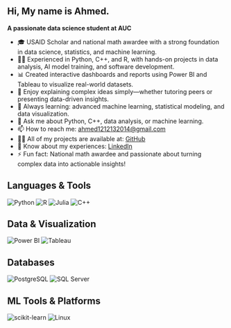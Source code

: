## Hi, My name is Ahmed.

**A passionate data science student at AUC**

- 🎓 USAID Scholar and national math awardee with a strong foundation in data science, statistics, and machine learning.
- 🧑‍💻 Experienced in Python, C++, and R, with hands-on projects in data analysis, AI model training, and software development.
- 📊 Created interactive dashboards and reports using Power BI and Tableau to visualize real-world datasets.
- 🤝 Enjoy explaining complex ideas simply—whether tutoring peers or presenting data-driven insights.
- 🌱 Always learning: advanced machine learning, statistical modeling, and data visualization.
- 💬 Ask me about Python, C++, data analysis, or machine learning.
- 📫 How to reach me: ahmed1212132014@gmail.com
- 👨‍💻 All of my projects are available at: [GitHub](https://github.com/Ahmedayman55)
- 📄 Know about my experiences: [LinkedIn](https://www.linkedin.com/in/ahmedayman2272003/)
- ⚡ Fun fact: National math awardee and passionate about turning complex data into actionable insights!



## Languages & Tools  
![Python](https://img.shields.io/badge/Python-3776AB?style=for-the-badge&logo=python&logoColor=white)
![R](https://img.shields.io/badge/R-276DC3?style=for-the-badge&logo=r&logoColor=white)
![Julia](https://img.shields.io/badge/Julia-9558B2?style=for-the-badge&logo=julia&logoColor=white)
![C++](https://img.shields.io/badge/C++-00599C?style=for-the-badge&logo=c%2B%2B&logoColor=white)

## Data & Visualization  
![Power BI](https://img.shields.io/badge/PowerBI-F2C811?style=for-the-badge&logo=powerbi&logoColor=black)
![Tableau](https://img.shields.io/badge/Tableau-E97627?style=for-the-badge&logo=tableau&logoColor=white)

## Databases  
![PostgreSQL](https://img.shields.io/badge/PostgreSQL-4169E1?style=for-the-badge&logo=postgresql&logoColor=white)
![SQL Server](https://img.shields.io/badge/SQL%20Server-CC2927?style=for-the-badge&logo=microsoftsqlserver&logoColor=white)

## ML Tools & Platforms  
![scikit-learn](https://img.shields.io/badge/scikit--learn-F7931E?style=for-the-badge&logo=scikit-learn&logoColor=white)
![Linux](https://img.shields.io/badge/Linux-FCC624?style=for-the-badge&logo=linux&logoColor=black)

